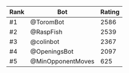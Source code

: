 Rank|Bot|Rating
---|---|---
#1|@ToromBot|2586
#2|@RaspFish|2539
#3|@colinbot|2367
#4|@OpeningsBot|2097
#5|@MinOpponentMoves|625
